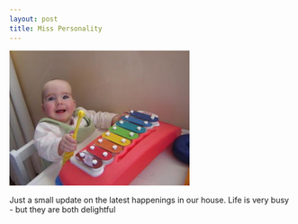 ```yaml
---
layout: post
title: Miss Personality
---
```


<img src="/images/content/dsc00294.jpg" alt="photo" class="floatleft" />

Just a small update on the latest happenings in our house. Life is
very busy - but they are both delightful
